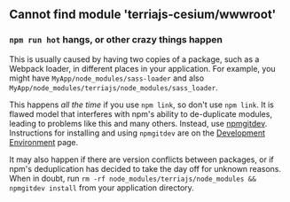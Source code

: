 ## Cannot find module 'terriajs-cesium/wwwroot'

### `npm run hot` hangs, or other crazy things happen

This is usually caused by having two copies of a package, such as a Webpack loader, in different places in your application.  For example, you might have `MyApp/node_modules/sass-loader` and also `MyApp/node_modules/terriajs/node_modules/sass_loader`.

This happens _all the time_ if you use `npm link`, so don't use `npm link`.  It is flawed model that interferes with npm's ability to de-duplicate modules, leading to problems like this and many others.  Instead, use [npmgitdev](https://github.com/TerriaJS/npmgitdev).  Instructions for installing and using `npmgitdev` are on the [Development Environment](development-environment.md) page.

It may also happen if there are version conflicts between packages, or if npm's deduplication has decided to take the day off for unknown reasons.  When in doubt, run `rm -rf node_modules/terriajs/node_modules && npmgitdev install` from your application directory.
